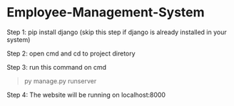 # Employee-Management-System

Step 1:
pip install django
(skip this step if django is already installed in your system)

Step 2:
open cmd and cd to project diretory

Step 3:
run this command on cmd
> py manage.py runserver

Step 4:
The website will be running on localhost:8000
